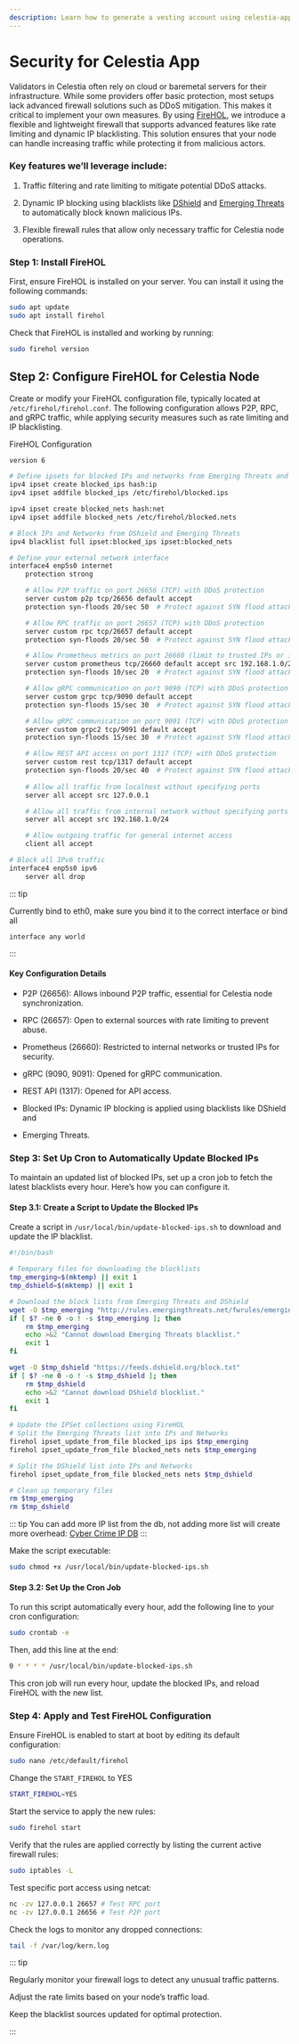 ```yaml
---
description: Learn how to generate a vesting account using celestia-app.
---
```


# Security for Celestia App
Validators in Celestia often rely on cloud or baremetal servers for their infrastructure. While some providers offer basic protection, most setups lack advanced firewall solutions such as DDoS mitigation. This makes it critical to implement your own measures. By using [FireHOL](https://github.com/firehol/firehol), we introduce a flexible and lightweight firewall that supports advanced features like rate limiting and dynamic IP blacklisting. This solution ensures that your node can handle increasing traffic while protecting it from malicious actors.
  

### Key features we’ll leverage include:

  

1. Traffic filtering and rate limiting to mitigate potential DDoS attacks.

2. Dynamic IP blocking using blacklists like [DShield](https://iplists.firehol.org/?ipset=dshield) and [Emerging Threats](https://iplists.firehol.org/?ipset=et_block) to automatically block known malicious IPs.

3. Flexible firewall rules that allow only necessary traffic for Celestia node operations.

  

### Step 1: Install FireHOL

First, ensure FireHOL is installed on your server. You can install it using the following commands:

```sh
sudo apt update
sudo apt install firehol
```

  
Check that FireHOL is installed and working by running:

```sh
sudo firehol version
```

  

## Step 2: Configure FireHOL for Celestia Node

Create or modify your FireHOL configuration file, typically located at ```/etc/firehol/firehol.conf```. The following configuration allows P2P, RPC, and gRPC traffic, while applying security measures such as rate limiting and IP blacklisting.

  

FireHOL Configuration

  

```sh
version 6

# Define ipsets for blocked IPs and networks from Emerging Threats and DShield
ipv4 ipset create blocked_ips hash:ip
ipv4 ipset addfile blocked_ips /etc/firehol/blocked.ips

ipv4 ipset create blocked_nets hash:net
ipv4 ipset addfile blocked_nets /etc/firehol/blocked.nets

# Block IPs and Networks from DShield and Emerging Threats
ipv4 blacklist full ipset:blocked_ips ipset:blocked_nets

# Define your external network interface
interface4 enp5s0 internet
    protection strong

    # Allow P2P traffic on port 26656 (TCP) with DDoS protection
    server custom p2p tcp/26656 default accept
    protection syn-floods 20/sec 50  # Protect against SYN flood attacks

    # Allow RPC traffic on port 26657 (TCP) with DDoS protection
    server custom rpc tcp/26657 default accept
    protection syn-floods 20/sec 50  # Protect against SYN flood attacks

    # Allow Prometheus metrics on port 26660 (limit to trusted IPs or internal network) with DDoS protection
    server custom prometheus tcp/26660 default accept src 192.168.1.0/24
    protection syn-floods 10/sec 20  # Protect against SYN flood attacks

    # Allow gRPC communication on port 9090 (TCP) with DDoS protection
    server custom grpc tcp/9090 default accept
    protection syn-floods 15/sec 30  # Protect against SYN flood attacks

    # Allow gRPC communication on port 9091 (TCP) with DDoS protection
    server custom grpc2 tcp/9091 default accept
    protection syn-floods 15/sec 30  # Protect against SYN flood attacks

    # Allow REST API access on port 1317 (TCP) with DDoS protection
    server custom rest tcp/1317 default accept
    protection syn-floods 20/sec 40  # Protect against SYN flood attacks
    
    # Allow all traffic from localhost without specifying ports
    server all accept src 127.0.0.1

    # Allow all traffic from internal network without specifying ports
    server all accept src 192.168.1.0/24

    # Allow outgoing traffic for general internet access
    client all accept

# Block all IPv6 traffic
interface4 enp5s0 ipv6
    server all drop
```

::: tip

Currently bind to eth0, make sure you bind it to the correct interface or bind all

```interface any world```

:::

#### Key Configuration Details

- P2P (26656): Allows inbound P2P traffic, essential for Celestia node synchronization.

- RPC (26657): Open to external sources with rate limiting to prevent abuse.

- Prometheus (26660): Restricted to internal networks or trusted IPs for security.

- gRPC (9090, 9091): Opened for gRPC communication.

- REST API (1317): Opened for API access.

- Blocked IPs: Dynamic IP blocking is applied using blacklists like DShield and

- Emerging Threats.

  

### Step 3: Set Up Cron to Automatically Update Blocked IPs

To maintain an updated list of blocked IPs, set up a cron job to fetch the latest blacklists every hour. Here’s how you can configure it.

  

#### Step 3.1: Create a Script to Update the Blocked IPs

Create a script in ```/usr/local/bin/update-blocked-ips.sh``` to download and update the IP blacklist.

  

```sh
#!/bin/bash

# Temporary files for downloading the blocklists
tmp_emerging=$(mktemp) || exit 1
tmp_dshield=$(mktemp) || exit 1

# Download the block lists from Emerging Threats and DShield
wget -O $tmp_emerging "http://rules.emergingthreats.net/fwrules/emerging-Block-IPs.txt"
if [ $? -ne 0 -o ! -s $tmp_emerging ]; then
    rm $tmp_emerging
    echo >&2 "Cannot download Emerging Threats blacklist."
    exit 1
fi

wget -O $tmp_dshield "https://feeds.dshield.org/block.txt"
if [ $? -ne 0 -o ! -s $tmp_dshield ]; then
    rm $tmp_dshield
    echo >&2 "Cannot download DShield blocklist."
    exit 1
fi

# Update the IPSet collections using FireHOL
# Split the Emerging Threats list into IPs and Networks
firehol ipset_update_from_file blocked_ips ips $tmp_emerging
firehol ipset_update_from_file blocked_nets nets $tmp_emerging

# Split the DShield list into IPs and Networks
firehol ipset_update_from_file blocked_nets nets $tmp_dshield

# Clean up temporary files
rm $tmp_emerging
rm $tmp_dshield

```

::: tip
You can add more IP list from the db, not adding more list will create more overhead: [Cyber Crime IP DB](https://iplists.firehol.org/)
::: 

Make the script executable:

```sh
sudo chmod +x /usr/local/bin/update-blocked-ips.sh
```

  

#### Step 3.2: Set Up the Cron Job

To run this script automatically every hour, add the following line to your cron configuration:

  
```sh
sudo crontab -e
```

Then, add this line at the end:

```sh
0 * * * * /usr/local/bin/update-blocked-ips.sh
```

This cron job will run every hour, update the blocked IPs, and reload FireHOL with the new list.

  

### Step 4: Apply and Test FireHOL Configuration
Ensure FireHOL is enabled to start at boot by editing its default configuration:

```sh
sudo nano /etc/default/firehol
```

Change the ```START_FIREHOL``` to YES

```sh
START_FIREHOL=YES
```

Start the service to apply the new rules:

```sh
sudo firehol start
```

Verify that the rules are applied correctly by listing the current active firewall rules:

```sh
sudo iptables -L
```

Test specific port access using netcat:

```sh
nc -zv 127.0.0.1 26657 # Test RPC port
nc -zv 127.0.0.1 26656 # Test P2P port
```

Check the logs to monitor any dropped connections:

```sh
tail -f /var/log/kern.log
```

  
  

::: tip

Regularly monitor your firewall logs to detect any unusual traffic patterns.

Adjust the rate limits based on your node’s traffic load.

Keep the blacklist sources updated for optimal protection.

:::